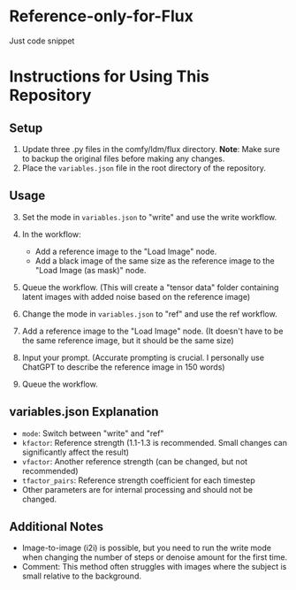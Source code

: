 # Reference-only-for-Flux
Just code snippet

# Instructions for Using This Repository

## Setup
1. Update three .py files in the comfy/ldm/flux directory.
   **Note**: Make sure to backup the original files before making any changes.
2. Place the `variables.json` file in the root directory of the repository.

## Usage
3. Set the mode in `variables.json` to "write" and use the write workflow.
4. In the workflow:
   - Add a reference image to the "Load Image" node.
   - Add a black image of the same size as the reference image to the "Load Image (as mask)" node.
5. Queue the workflow. (This will create a "tensor data" folder containing latent images with added noise based on the reference image)

6. Change the mode in `variables.json` to "ref" and use the ref workflow.
7. Add a reference image to the "Load Image" node. (It doesn't have to be the same reference image, but it should be the same size)
8. Input your prompt. (Accurate prompting is crucial. I personally use ChatGPT to describe the reference image in 150 words)
9. Queue the workflow.

## variables.json Explanation
- `mode`: Switch between "write" and "ref"
- `kfactor`: Reference strength (1.1-1.3 is recommended. Small changes can significantly affect the result)
- `vfactor`: Another reference strength (can be changed, but not recommended)
- `tfactor_pairs`: Reference strength coefficient for each timestep
- Other parameters are for internal processing and should not be changed.

## Additional Notes
- Image-to-image (i2i) is possible, but you need to run the write mode when changing the number of steps or denoise amount for the first time.
- Comment: This method often struggles with images where the subject is small relative to the background.
